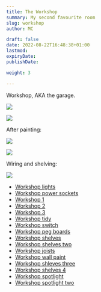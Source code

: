 ```yaml
---
title: The Workshop
summary: My second favourite room
slug: workshop
author: MC

draft: false
date: 2022-08-22T16:48:38+01:00
lastmod: 
expiryDate: 
publishDate: 

weight: 3

---
```


Workshop, AKA the garage.

![](/images/9409.jpeg)

![](/images/9445.jpeg)

<!--
![](/images/9446.jpeg)

![](/images/9447.jpeg)

## Power and lighting circuits
The building has its own fuse box, so it'll be a good first pass at rewiring. I'm planning to use industrial looking galvanised steel conduits and switches and boxes dropped from the ring in the ceiling.

![](/images/2001.jpeg)




The main power ring: a simple socket radial using junction boxes.

![](/images/workshop-powerring.png)

![](/images/9511.jpeg)

See [here](/posts/2022/oct-2022/power-socket) for the post that describes this job.

And the lighting:

![](/images/workshop-lightingring.png)


See [here](/posts/2022/nov-2022/workshop-lights) for the post that describes this job.

-->

After painting:

![](/images/9568.jpeg)

![](/images/9569.jpeg)

<!--
![](/images/9568.jpeg)

![](/images/9569.jpeg)


### Wiring

[One](/posts/2022/dec-2022/workshopwiring-1)

[Two](/posts/2022/dec-2022/workshopwiring-2)

[Three](/posts/2023/jan-2023/workshopwiring-3)



### March 2023

![](/images/9870.jpeg)

### May 2023

![](/images/0025.jpeg)

![](/images/0024.jpeg)

### Feb 2025

![](/images/light-ring-work-25.png)

-->

Wiring and shelving:

![](/images/1645.jpeg)
- [Workshop lights](/posts/2022/nov-2022/workshop-lights/)
- [Workshop power sockets](/posts/2022/oct-2022/power-socket/)
- [Workshop 1](/posts/2022/dec-2022/workshopwiring-1/)
- [Workshop 2](/posts/2022/dec-2022/workshopwiring-2/)
- [Workshop 3](/posts/2023/jan-2023/workshopwiring-3/)
- [Workshop tidy](/posts/2023/mar-2023/garagetidyandlights/)
- [Workshop switch](/posts/2023/apr-2023/final-switch/)
- [Workshop peg boards](/posts/2023/may-2023/workshop-peg-boards/)
- [Workshop shelves](/posts/2024/oct-2024/workshop-shelves/)
- [Workshop shelves two](/posts/2024/oct-2024/workshop-shelves-2/)
- [Workshop joists](/posts/2024/oct-2024/workshop-joists/)
- [Workshop wall paint](/posts/2024/oct-2024/workshop-painting/)
- [Workshop shleves three](/posts/2024/oct-2024/workshop-shelves-3/)
- [Workshop shelves 4](/posts/2024/nov-2024/workshop-shelves-4/)
- [Workshop spotlight](/posts/2025/feb-2025/workshop-spotlight/)
- [Workshop spotlight two](/posts/2025/feb-2025/workshop-spotlight-two/)
